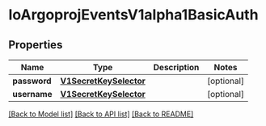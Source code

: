 # IoArgoprojEventsV1alpha1BasicAuth

## Properties
Name | Type | Description | Notes
------------ | ------------- | ------------- | -------------
**password** | [**V1SecretKeySelector**](V1SecretKeySelector.md) |  | [optional] 
**username** | [**V1SecretKeySelector**](V1SecretKeySelector.md) |  | [optional] 

[[Back to Model list]](../README.md#documentation-for-models) [[Back to API list]](../README.md#documentation-for-api-endpoints) [[Back to README]](../README.md)


